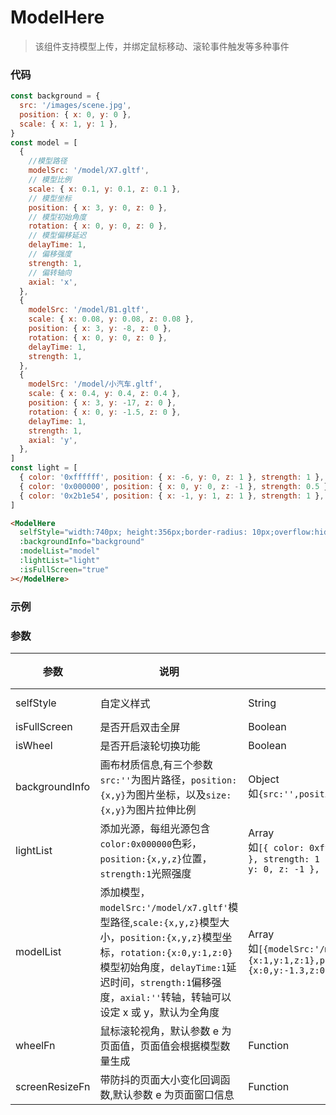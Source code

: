 # ModelHere

> 该组件支持模型上传，并绑定鼠标移动、滚轮事件触发等多种事件

### 代码

```javascript
const background = {
  src: '/images/scene.jpg',
  position: { x: 0, y: 0 },
  scale: { x: 1, y: 1 },
}
const model = [
  {
    //模型路径
    modelSrc: '/model/X7.gltf',
    // 模型比例
    scale: { x: 0.1, y: 0.1, z: 0.1 },
    // 模型坐标
    position: { x: 3, y: 0, z: 0 },
    // 模型初始角度
    rotation: { x: 0, y: 0, z: 0 },
    // 模型偏移延迟
    delayTime: 1,
    // 偏移强度
    strength: 1,
    // 偏转轴向
    axial: 'x',
  },
  {
    modelSrc: '/model/B1.gltf',
    scale: { x: 0.08, y: 0.08, z: 0.08 },
    position: { x: 3, y: -8, z: 0 },
    rotation: { x: 0, y: 0, z: 0 },
    delayTime: 1,
    strength: 1,
  },
  {
    modelSrc: '/model/小汽车.gltf',
    scale: { x: 0.4, y: 0.4, z: 0.4 },
    position: { x: 3, y: -17, z: 0 },
    rotation: { x: 0, y: -1.5, z: 0 },
    delayTime: 1,
    strength: 1,
    axial: 'y',
  },
]
const light = [
  { color: '0xffffff', position: { x: -6, y: 0, z: 1 }, strength: 1 },
  { color: '0x000000', position: { x: 0, y: 0, z: -1 }, strength: 0.5 },
  { color: '0x2b1e54', position: { x: -1, y: 1, z: 1 }, strength: 1 },
]
```

```html
<ModelHere
  selfStyle="width:740px; height:356px;border-radius: 10px;overflow:hidden"
  :backgroundInfo="background"
  :modelList="model"
  :lightList="light"
  :isFullScreen="true"
></ModelHere>
```

### 示例

<ClientOnly>
<ModelHere></ModelHere>
</ClientOnly>

### 参数

| 参数           | 说明                                                                                                                                                                                                                                    | 类型                                                                                                                                                  | 是否必要 | 默认值                                      |
| -------------- | --------------------------------------------------------------------------------------------------------------------------------------------------------------------------------------------------------------------------------------- | ----------------------------------------------------------------------------------------------------------------------------------------------------- | -------- | ------------------------------------------- |
| selfStyle      | 自定义样式                                                                                                                                                                                                                              | String                                                                                                                                                | false    | 'position:absolute;top:0;left:0;z-index=-1' |
| isFullScreen   | 是否开启双击全屏                                                                                                                                                                                                                        | Boolean                                                                                                                                               | false    | false                                       |
| isWheel        | 是否开启滚轮切换功能                                                                                                                                                                                                                    | Boolean                                                                                                                                               | false    | true                                        |
| backgroundInfo | 画布材质信息,有三个参数`src:''`为图片路径，`position:{x,y}`为图片坐标，以及`size:{x,y}`为图片拉伸比例                                                                                                                                   | Object<br/>如`{src:'',position:{x:0,y:0},size:{x:1,y:1}}`                                                                                             | false    | -                                           |
| lightList      | 添加光源，每组光源包含`color:0x000000`色彩，`position:{x,y,z}`位置，`strength:1`光照强度                                                                                                                                                | Array<br/>如`[{ color: 0xffffff, position: { x: -6, y: 0, z: 1 }, strength: 1 },{ color: 0x000000, position: { x: 0, y: 0, z: -1 }, strength: 0.5 }]` | false    | -                                           |
| modelList      | 添加模型，`modelSrc:'/model/x7.gltf'`模型路径,`scale:{x,y,z}`模型大小，`position:{x,y,z}`模型坐标，`rotation:{x:0,y:1,z:0}`模型初始角度，`delayTime:1`延迟时间，`strength:1`偏移强度，`axial:''`转轴，转轴可以设定 x 或 y，默认为全角度 | Array<br/>如`[{modelSrc:'/model/x7.gltf',scale:{x:1,y:1,z:1},position:{x:1,y:0,z:0},rotation:{x:0,y:-1.3,z:0},delayTime:1,strength:'1',axial:'x'}]`   | true     | -                                           |
| wheelFn        | 鼠标滚轮视角，默认参数 e 为页面值，页面值会根据模型数量生成                                                                                                                                                                             | Function                                                                                                                                              | false    | -                                           |
| screenResizeFn | 带防抖的页面大小变化回调函数,默认参数 e 为页面窗口信息                                                                                                                                                                                  | Function                                                                                                                                              | false    | -                                           |
